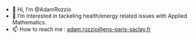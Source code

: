 - 👋 Hi, I’m @AdamRozzio
- 👀 I’m interested in tackeling health/energy related issues with Applied Mathematics.
- 📫 How to reach me : adam.rozzio@ens-paris-saclay.fr


<!---
AdamRozzio/AdamRozzio is a ✨ special ✨ repository because its `README.md` (this file) appears on your GitHub profile.
You can click the Preview link to take a look at your changes.
--->
